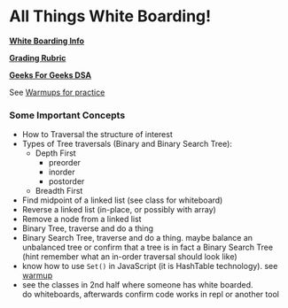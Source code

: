 # All Things White Boarding!

**[White Boarding Info](https://codefellows.github.io/common_curriculum/data_structures_and_algorithms/Whiteboard_Workflow.html)**

**[Grading Rubric](https://docs.google.com/spreadsheets/d/1scthkmARfzAFZrSYAp6LA2coOaoWUWbSzMbtIU4jcHw/edit?usp=sharing)**

**[Geeks For Geeks DSA](https://www.geeksforgeeks.org/data-structures/)**

See [Warmups for practice](../warmups/README.md)

### Some Important Concepts

- How to Traversal the structure of interest
- Types of Tree traversals (Binary and Binary Search Tree):
  - Depth First
    - preorder
    - inorder
    - postorder
  - Breadth First
- Find midpoint of a linked list (see class for whiteboard)
- Reverse  a linked list (in-place, or possibly with array)
- Remove a node from a linked list
- Binary Tree, traverse and do a thing
- Binary Search Tree, traverse and do a thing.  maybe balance an unbalanced tree or confirm that a tree is in fact a Binary Search Tree (hint remember what an in-order traversal should look like)
- know how to use `Set()` in JavaScript (it is HashTable technology).  see [warmup](../warmups/README.md)
- see the classes in 2nd half where someone has white boarded.  
do whiteboards, afterwards confirm code works in repl or another tool

